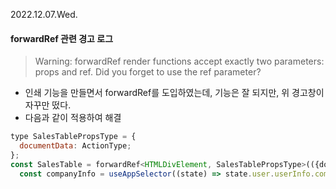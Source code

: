 2022.12.07.Wed.

#### forwardRef 관련 경고 로그

> Warning: forwardRef render functions accept exactly two parameters: props and ref. Did you forget to use the ref parameter?

- 인쇄 기능을 만들면서 forwardRef를 도입하였는데, 기능은 잘 되지만, 위 경고창이 자꾸만 떴다.
- 다음과 같이 적용하여 해결

```js
type SalesTablePropsType = {
  documentData: ActionType;
};
const SalesTable = forwardRef<HTMLDivElement, SalesTablePropsType>(({documentData}, printRef) => {
  const companyInfo = useAppSelector((state) => state.user.userInfo.company);
```
